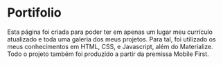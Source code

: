 # Portifolio

Esta página foi criada para poder ter em apenas um lugar meu currículo atualizado e toda uma galeria dos meus projetos.
Para tal, foi utilizado os meus conhecimentos em HTML, CSS, e Javascript, além do Materialize.
Todo o projeto também foi produzido a partir da premissa Mobile First.
